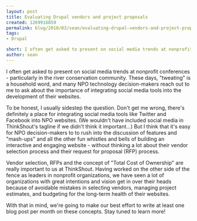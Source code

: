```yaml
---
layout: post
title: Evaluating Drupal vendors and project proposals
created: 1269916859
permalink: blog/2010/03/sean/evaluating-drupal-vendors-and-project-proposals
tags:
- Drupal

short: I often get asked to present on social media trends at nonprofit conferences - particularly in the river conservation community. These days, "tweating" is a household word, and many NPO technology decision-makers reach out to me to ask about the importance of integrating social media tools into the development of their websites.
author: sean
---
```

I often get asked to present on social media trends at nonprofit conferences - particularly in the river conservation community. These days, "tweating" is a household word, and many NPO technology decision-makers reach out to me to ask about the importance of integrating social media tools into the development of their websites.

To be honest, I usually sidestep the question. Don't get me wrong, there's definitely a place for integrating social media tools like Twitter and Facebook into NPO websites. (We wouldn't have included social media in ThinkShout's tagline if we didn't think it important...) But I think that it's easy for NPO decision-makers to to rush into the discussion of features and "mash-ups" and all the other fun whistles and bells of building an interactive and engaging website - without thinking a lot about their vendor selection process and their request for proposal (RFP) process.

Vendor selection, RFPs and the concept of "Total Cost of Ownership" are really important to us at ThinkShout. Having worked on the other side of the fence as leaders in nonprofit organizations, we have seen a lot of organizations with great intentions and vision get in over their heads because of avoidable mistakes in selecting vendors, managing project estimates, and budgeting for the long-term health of their websites.

With that in mind, we're going to make our best effort to write at least one blog post per month on these concepts. Stay tuned to learn more!
